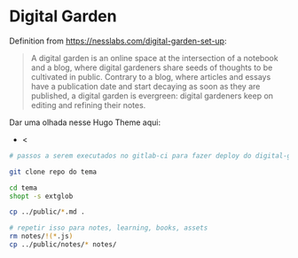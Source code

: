 # Digital Garden

Definition from <https://nesslabs.com/digital-garden-set-up>:

> A digital garden is an online space at the intersection of a notebook and a blog, where digital gardeners share seeds of thoughts to be cultivated in public. Contrary to a blog, where articles and essays have a publication date and start decaying as soon as they are published, a digital garden is evergreen: digital gardeners keep on editing and refining their notes.


Dar uma olhada nesse Hugo Theme aqui:

- <


```sh
# passos a serem executados no gitlab-ci para fazer deploy do digital-garden

git clone repo do tema

cd tema
shopt -s extglob

cp ../public/*.md .

# repetir isso para notes, learning, books, assets
rm notes/!(*.js)
cp ../public/notes/* notes/

```